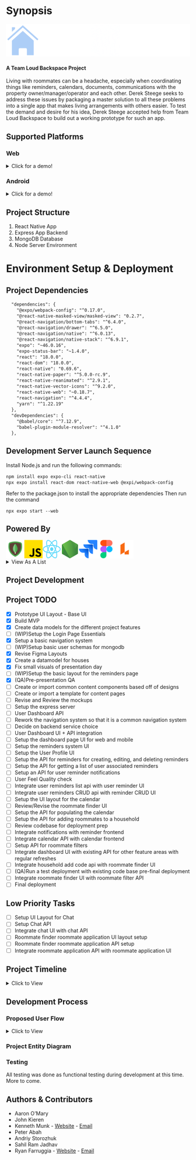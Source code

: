 # Synopsis
![Rezidenc Logo](/readme_assets/logos/rezidenc-logo-dark.png)
#### A Team Loud Backspace Project

Living with roommates can be a headache, especially when coordinating things like reminders, calendars, documents, communications with the property owner/manager/operator and each other. Derek Steege seeks to address these issues by packaging a master solution to all these problems into a single app that makes living arrangements with others easier. To test the demand and desire for his idea, Derek Steege accepted help from Team Loud Backspace to build out a working prototype for such an app.

## Supported Platforms

### Web

<details>
  <summary>Click for a demo!</summary>
  <br>
  
  ![Web Demo GIF](/readme_assets/loudbackspaceweb.gif)
  
</details>

### Android

<details>
  <summary>Click for a demo!</summary>
  <br>
  
  ![Mobile Demo GIF](/readme_assets/loudbackspacemobile.gif)
  
</details>


## Project Structure

1. React Native App
2. Express App Backend
3. MongoDB Database
4. Node Server Environment

# Environment Setup & Deployment

## Project Dependencies
```
  "dependencies": {
    "@expo/webpack-config": "^0.17.0",
    "@react-native-masked-view/masked-view": "0.2.7",
    "@react-navigation/bottom-tabs": "^6.4.0",
    "@react-navigation/drawer": "^6.5.0",
    "@react-navigation/native": "^6.0.13",
    "@react-navigation/native-stack": "^6.9.1",
    "expo": "~46.0.16",
    "expo-status-bar": "~1.4.0",
    "react": "18.0.0",
    "react-dom": "18.0.0",
    "react-native": "0.69.6",
    "react-native-paper": "^5.0.0-rc.9",
    "react-native-reanimated": "^2.9.1",
    "react-native-vector-icons": "^9.2.0",
    "react-native-web": "~0.18.7",
    "react-navigation": "^4.4.4",
    "yarn": "^1.22.19"
  },
  "devDependencies": {
    "@babel/core": "^7.12.9",
    "babel-plugin-module-resolver": "^4.1.0"
  },
```

## Development Server Launch Sequence
Install Node.js and run the following commands:
```
npm install expo expo-cli react-native
npx expo install react-dom react-native-web @expi/webpack-config
```
Refer to the package.json to install the appropriate dependencies
Then run the command
```
npx expo start --web
```

## Powered By
<img align="left" src="/readme_assets/icons/mongodbicon.png" width="50" height="50" />
<img align="left" src="/readme_assets/icons/expressjsicon.png" width="50" height="50" />
<img align="left" src="/readme_assets/icons/reacticon.png" width="50" height="50" />
<img align="left" src="/readme_assets/icons/nodejsicon.png" width="50" height="50" />
<img align="left" src="/readme_assets/icons/jiraicon.png" width="50" height="50" />
<img align="left" src="/readme_assets/icons/figmaicon.png" width="50" height="50" />
<img align="left" src="/readme_assets/icons/lucidcharticon.png" width="50" height="50" />
<br />
<br />
<br />

<details>
  <summary>View As A List</summary>
  <br>
  <ul>
    <li>MongoDB</li>
    <li>ExpressJS</li>
    <li>React Native</li>
    <li>NodeJS</li>
    <li>Jira</li>
    <li>Figma</li>
    <li>Lucid Chart</li>
  </ul>
  
</details>

## Project Development

## Project TODO

- [x] Prototype UI Layout - Base UI
- [x] Build MVP
- [x] Create data models for the different project features
- [ ] \(WIP)Setup the Login Page Essentials
- [x] Setup a basic navigation system
- [ ] \(WIP)Setup basic user schemas for mongodb
- [x] Revise Figma Layouts
- [x] Create a datamodel for houses
- [x] Fix small visuals of presentation day
- [ ] \(WIP)Setup the basic layout for the reminders page
- [X] \(QA)Pre-presentation QA
- [ ] Create or import common content components based off of designs
- [ ] Create or import a template for content pages
- [ ] Revise and Review the mockups
- [ ] Setup the express server
- [ ] User Dashboard API
- [ ] Rework the navigation system so that it is a common navigation system
- [ ] Decide on backend service choice
- [ ] User Dashboard UI + API integration
- [ ] Setup the dashboard page UI for web and mobile
- [ ] Setup the reminders system UI
- [ ] Setup the User Profile UI
- [ ] Setup the API for reminders for creating, editing, and deleting reminders
- [ ] Setup the API for getting a list of user associated reminders
- [ ] Setup an API for user reminder notifications
- [ ] User Feel Quality check
- [ ] Integrate user reminders list api with user reminder UI
- [ ] Integrate user reminders CRUD api with reminder CRUD UI
- [ ] Setup the UI layout for the calendar
- [ ] Review/Revise the roommate finder UI
- [ ] Setup the API for populating the calendar
- [ ] Setup the API for adding roommates to a household
- [ ] Review codebase for deployment prep
- [ ] Integrate notifications with reminder frontend
- [ ] Integrate calendar API with calendar frontend
- [ ] Setup API for roommate filters
- [ ] Integrate dashboard UI with existing API for other feature areas with regular refreshes
- [ ] Integrate household add code api with roommate finder UI
- [ ] \(QA)Run a test deployment with existing code base pre-final deployment
- [ ] Integrate roommate finder UI with roommate filter API
- [ ] Final deployment

## Low Priority Tasks
- [ ] Setup UI Layout for Chat
- [ ] Setup Chat API
- [ ] Integrate chat UI with chat API
- [ ] Roommate finder roommate application UI layout setup
- [ ] Roommate finder roommate application API setup
- [ ] Integrate roommate application API with roommate application UI

## Project Timeline

<details>
  <summary>Click to View</summary>
  <br>
  
  ![Rezidenc Roadmap](/readme_assets/rezidenc--roadmap.png)
  
</details>

## Development Process

### Proposed User Flow
<details>
  <summary>Click to View</summary>
  <br>
  
  ![User Flow](/readme_assets/LoudBackspace--UserFlow--JohnKieren.png)
  
</details>


### Project Entity Diagram

### Testing
All testing was done as functional testing during development at this time.  More to come.

<!--
### Pull Requests & Contribution Guidelines
-->

## Authors & Contributors
- Aaron O'Mary
- John Kieren
- Kenneth Munk - [Website](https://www.kenmunk.com) - [Email](contact.me@kenmunk.com)
- Peter Abah
- Andriy Storozhuk
- Sahil Ram Jadhav
- Ryan Farruggia - [Website](http://rjfar.com) - [Email](rjfarruggia@csus.edu)
